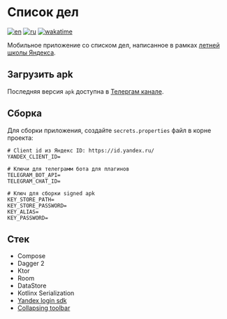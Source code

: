 # Список дел

[![en](https://img.shields.io/badge/lang-en-blue.svg)](README.md)
[![ru](https://img.shields.io/badge/lang-ru-red.svg)](README.ru.md)
[![wakatime](https://wakatime.com/badge/user/1d230f86-133e-401a-ace9-7805218f18d8/project/65aeb806-8e59-4e25-b954-7ae03f15a76e.svg)](https://wakatime.com/badge/user/1d230f86-133e-401a-ace9-7805218f18d8/project/65aeb806-8e59-4e25-b954-7ae03f15a76e)

Мобильное приложение со списком дел, написанное в рамках [летней школы Яндекса](https://yandex.ru/yaintern/schools/mobile).

## Загрузить apk

Последняя версия `apk` доступна в [Телергам канале](https://t.me/gribtodoappyandexsummerschool).

## Сборка

Для сборки приложения, создайте `secrets.properties` файл в корне проекта:

```properties
# Client id из Яндекс ID: https://id.yandex.ru/
YANDEX_CLIENT_ID=

# Ключи для телеграмм бота для плагинов
TELEGRAM_BOT_API=
TELEGRAM_CHAT_ID=

# Ключ для сборки signed apk
KEY_STORE_PATH=
KEY_STORE_PASSWORD=
KEY_ALIAS=
KEY_PASSWORD=
```

## Стек

- Compose
- Dagger 2
- Ktor
- Room
- DataStore
- Kotlinx Serialization
- [Yandex login sdk](https://yandex.ru/dev/id/doc/ru/mobileauthsdk/about)
- [Collapsing toolbar](https://github.com/onebone/compose-collapsing-toolbar)